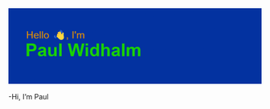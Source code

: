 <img src="https://github.com/widhalm/widhalm/blob/main/paul.widhalm.png" alt="banner that says Paul Widhalm - Data Scientist">

-Hi, I’m Paul

